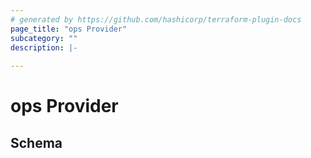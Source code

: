 ```yaml
---
# generated by https://github.com/hashicorp/terraform-plugin-docs
page_title: "ops Provider"
subcategory: ""
description: |-
  
---
```


# ops Provider





<!-- schema generated by tfplugindocs -->
## Schema
